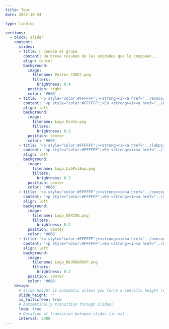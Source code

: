```yaml
---
title: Tour
date: 2022-10-24

type: landing

sections:
  - block: slider
    content:
      slides:
      - title: 👋 Conoce el grupo
        content: Un breve resumen de las unidades que lo componen...
        align: center
        background:
          image:
            filename: Poster_CODEC.png
            filters:
              brightness: 0.4
          position: right
          color: '#666'
      - title: '<p style="color:#FFFFFF";><strong><i><a href="../evoco/" style="color:#FF8080";>EvoCo</i></strong>: Laboratorio de Evolución y Comportamiento Humano</a></p>'
        content: '<p style="color:#FFFFFF";>En <strong><i><a href="../evoco/" style="color:#FF8080";>EvoCo</a></i></strong> estudiamos el comportamiento humano desde una perspectiva evolutiva</p>'
        align: left
        background:
          image:
            filename: Logo_EvoCo.png
            filters:
              brightness: 0.2
          position: center
          color: '#666'
      - title: '<p style="color:#FFFFFF";><strong><i><a href="../labpsiexp/" style="color:#AAAAFF";>LabPsiExp</i></strong>: Laboratorio de Psicología Experimental</a></p>'
        content: '<p style="color:#FFFFFF";>En <strong><i><a href="../labpsiexp/" style="color:#AAAAFF";>LabPsiExp</a></i></strong> integramos los niveles de análisis y métodos de las neurociencias básicas y aplicadas a la comprensión de los procesos cognitivos y afectivos que subyacen al comportamiento humano</p>'
        align: left
        background:
          image:
            filename: Logo_LabPsiExp.png
            filters:
              brightness: 0.2
          position: center
          color: '#666'
      - title: '<p style="color:#FFFFFF";><strong><i><a href="../sexcog/" style="color:#AAAAFF";>SEXCOG</a></i></strong>: semillero de investigación</p>'
        content: '<p style="color:#FFFFFF";>En <strong><i><a href="../sexcog/" style="color:#AAAAFF";>SEXCOG</a></i></strong> estudiamos la sexualidad y afectividad humana desde una perspectiva neurocognitiva</p>'
        align: left
        background:
          image:
            filename: Logo_SEXCOG.png
            filters:
              brightness: 0.2
          position: center
          color: '#666'
      - title: '<p style="color:#FFFFFF";><strong><i><a href="../neurogroup/" style="color:#00FFFF";>NEUROGROUP</a></i></strong>: semillero de investigación</p>'
        content: '<p style="color:#FFFFFF";>En <strong><i><a href="../neurogroup/" style="color:#00FFFF";>NEUROGROUP</a></i></strong> analizamos procesos cognitivo-afectivos en la enfermedad mental durante el curso de la vida</p>'
        align: left
        background:
          image:
            filename: Logo_NEUROGROUP.png
            filters:
              brightness: 0.2
          position: center
          color: '#666'
    design:
      # Slide height is automatic unless you force a specific height (e.g. '400px')
      slide_height: ''
      is_fullscreen: true
      # Automatically transition through slides?
      loop: true
      # Duration of transition between slides (in ms)
      interval: 5000
---
```

